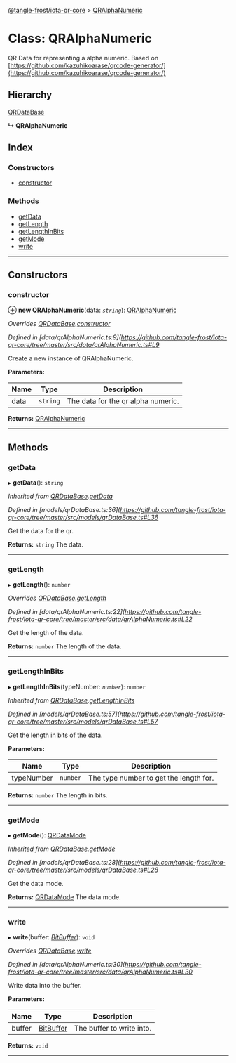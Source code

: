 [@tangle-frost/iota-qr-core](../README.md) > [QRAlphaNumeric](../classes/qralphanumeric.md)

# Class: QRAlphaNumeric

QR Data for representing a alpha numeric. Based on [https://github.com/kazuhikoarase/qrcode-generator/](https://github.com/kazuhikoarase/qrcode-generator/)

## Hierarchy

 [QRDataBase](qrdatabase.md)

**↳ QRAlphaNumeric**

## Index

### Constructors

* [constructor](qralphanumeric.md#constructor)

### Methods

* [getData](qralphanumeric.md#getdata)
* [getLength](qralphanumeric.md#getlength)
* [getLengthInBits](qralphanumeric.md#getlengthinbits)
* [getMode](qralphanumeric.md#getmode)
* [write](qralphanumeric.md#write)

---

## Constructors

<a id="constructor"></a>

###  constructor

⊕ **new QRAlphaNumeric**(data: *`string`*): [QRAlphaNumeric](qralphanumeric.md)

*Overrides [QRDataBase](qrdatabase.md).[constructor](qrdatabase.md#constructor)*

*Defined in [data/qrAlphaNumeric.ts:9](https://github.com/tangle-frost/iota-qr-core/tree/master/src/data/qrAlphaNumeric.ts#L9*

Create a new instance of QRAlphaNumeric.

**Parameters:**

| Name | Type | Description |
| ------ | ------ | ------ |
| data | `string` |  The data for the qr alpha numeric. |

**Returns:** [QRAlphaNumeric](qralphanumeric.md)

___

## Methods

<a id="getdata"></a>

###  getData

▸ **getData**(): `string`

*Inherited from [QRDataBase](qrdatabase.md).[getData](qrdatabase.md#getdata)*

*Defined in [models/qrDataBase.ts:36](https://github.com/tangle-frost/iota-qr-core/tree/master/src/models/qrDataBase.ts#L36*

Get the data for the qr.

**Returns:** `string`
The data.

___
<a id="getlength"></a>

###  getLength

▸ **getLength**(): `number`

*Overrides [QRDataBase](qrdatabase.md).[getLength](qrdatabase.md#getlength)*

*Defined in [data/qrAlphaNumeric.ts:22](https://github.com/tangle-frost/iota-qr-core/tree/master/src/data/qrAlphaNumeric.ts#L22*

Get the length of the data.

**Returns:** `number`
The length of the data.

___
<a id="getlengthinbits"></a>

###  getLengthInBits

▸ **getLengthInBits**(typeNumber: *`number`*): `number`

*Inherited from [QRDataBase](qrdatabase.md).[getLengthInBits](qrdatabase.md#getlengthinbits)*

*Defined in [models/qrDataBase.ts:57](https://github.com/tangle-frost/iota-qr-core/tree/master/src/models/qrDataBase.ts#L57*

Get the length in bits of the data.

**Parameters:**

| Name | Type | Description |
| ------ | ------ | ------ |
| typeNumber | `number` |  The type number to get the length for. |

**Returns:** `number`
The length in bits.

___
<a id="getmode"></a>

###  getMode

▸ **getMode**(): [QRDataMode](../enums/qrdatamode.md)

*Inherited from [QRDataBase](qrdatabase.md).[getMode](qrdatabase.md#getmode)*

*Defined in [models/qrDataBase.ts:28](https://github.com/tangle-frost/iota-qr-core/tree/master/src/models/qrDataBase.ts#L28*

Get the data mode.

**Returns:** [QRDataMode](../enums/qrdatamode.md)
The data mode.

___
<a id="write"></a>

###  write

▸ **write**(buffer: *[BitBuffer](bitbuffer.md)*): `void`

*Overrides [QRDataBase](qrdatabase.md).[write](qrdatabase.md#write)*

*Defined in [data/qrAlphaNumeric.ts:30](https://github.com/tangle-frost/iota-qr-core/tree/master/src/data/qrAlphaNumeric.ts#L30*

Write data into the buffer.

**Parameters:**

| Name | Type | Description |
| ------ | ------ | ------ |
| buffer | [BitBuffer](bitbuffer.md) |  The buffer to write into. |

**Returns:** `void`

___

